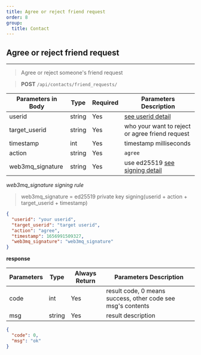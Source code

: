 ```yaml
---
title: Agree or reject friend request
order: 8
group:
  title: Contact
---
```


## Agree or reject friend request

---

> Agree or reject someone's friend request

> **POST** `/api/contacts/friend_requests/`

| Parameters in Body | Type   | Required | Parameters Description                                                |
| ------------------ | ------ | -------- | --------------------------------------------------------------------- |
| userid             | string | Yes      | [see userid detail](/docs/Web3MQ-API/pubkey/Save_pubkey#generate-your-userid) |
| target_userid      | string | Yes      | who your want to reject or agree friend request                       |
| timestamp          | int    | Yes      | timestamp milliseconds                                                |
| action             | string | Yes      | `agree`                                                               |
| web3mq_signature   | string | Yes      | use ed25519 [see signing detail](/docs/Web3MQ-API/signature)                  |

_web3mq_signature signing rule_

> web3mq_signature = ed25519 private key signing(userid + action + target_userid + timestamp)

```json
{
  "userid": "your userid",
  "target_userid": "target userid",
  "action": "agree",
  "timestamp": 1656991509327,
  "web3mq_signature": "web3mq_signature"
}
```

**response**

| Parameters | Type   | Always Return | Parameters Description                                      |
| ---------- | ------ | ------------- | ----------------------------------------------------------- |
| code       | int    | Yes           | result code, 0 means success, other code see msg's contents |
| msg        | string | Yes           | result description                                          |

```json
{
  "code": 0,
  "msg": "ok"
}
```
